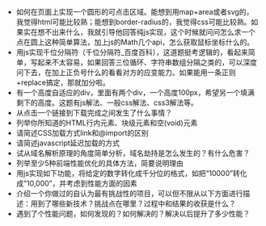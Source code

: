 + 如何在页面上实现一个圆形的可点击区域。能想到用map+area或者svg的，我觉得html可能比较熟；能想到border-radius的，我觉得css可能比较熟。如果实在想不出来什么，我就引导他回答纯js实现，这个时候就问问怎么求一个点在圆上这种简单算法，加上js的Math几个api，怎么获取鼠标坐标什么的。
+ 用js实现千位分隔符（千位分隔符_百度百科），这道题挺考逻辑的，看起来简单，写起来不太容易，如果回答三位循环、字符串数组分隔之类的，可以深度问下去，在加上正负号什么的看看对方的应变能力。如果能用一条正则+replace搞定，那就加分啦。
+ 有一个高度自适应的div，里面有两个div，一个高度100px，希望另一个填满剩下的高度。这题有js解法、一般css解法、css3解法等。
+ 从点击一个链接到下载完成之间发生了什么事情？
+ 列举你所知道的HTML行内元素、块级元素和空(void)元素
+ 请简述CSS加载方式link和@import的区别
+ 请简述javascript延迟加载的方式
+ 试从域名解析原理的角度简单分析，域名劫持是怎么发生的？有什么危害？
+ 列举至少5种前端性能优化的具体方法，简要说明理由
+ 用js实现如下功能，将给定的数字转化成千分位的格式，如把“10000”转化成“10,000”，并考虑到性能方面的因素
+ 介绍一个你做过的自认为最有挑战性的项目，可以但不限从以下方面进行描述：用到了哪些新技术？挑战点在哪里？过程中和结果的收获是什么？
+ 遇到了个性能问题，如何发现的？如何解决的？解决以后提升了多少性能？